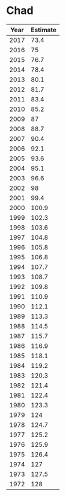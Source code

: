 # Chad

| Year | Estimate |
| ---- | -------- |
| 2017 | 73.4 |
| 2016 | 75 |
| 2015 | 76.7 |
| 2014 | 78.4 |
| 2013 | 80.1 |
| 2012 | 81.7 |
| 2011 | 83.4 |
| 2010 | 85.2 |
| 2009 | 87 |
| 2008 | 88.7 |
| 2007 | 90.4 |
| 2006 | 92.1 |
| 2005 | 93.6 |
| 2004 | 95.1 |
| 2003 | 96.6 |
| 2002 | 98 |
| 2001 | 99.4 |
| 2000 | 100.9 |
| 1999 | 102.3 |
| 1998 | 103.6 |
| 1997 | 104.8 |
| 1996 | 105.8 |
| 1995 | 106.8 |
| 1994 | 107.7 |
| 1993 | 108.7 |
| 1992 | 109.8 |
| 1991 | 110.9 |
| 1990 | 112.1 |
| 1989 | 113.3 |
| 1988 | 114.5 |
| 1987 | 115.7 |
| 1986 | 116.9 |
| 1985 | 118.1 |
| 1984 | 119.2 |
| 1983 | 120.3 |
| 1982 | 121.4 |
| 1981 | 122.4 |
| 1980 | 123.3 |
| 1979 | 124 |
| 1978 | 124.7 |
| 1977 | 125.2 |
| 1976 | 125.9 |
| 1975 | 126.4 |
| 1974 | 127 |
| 1973 | 127.5 |
| 1972 | 128 |